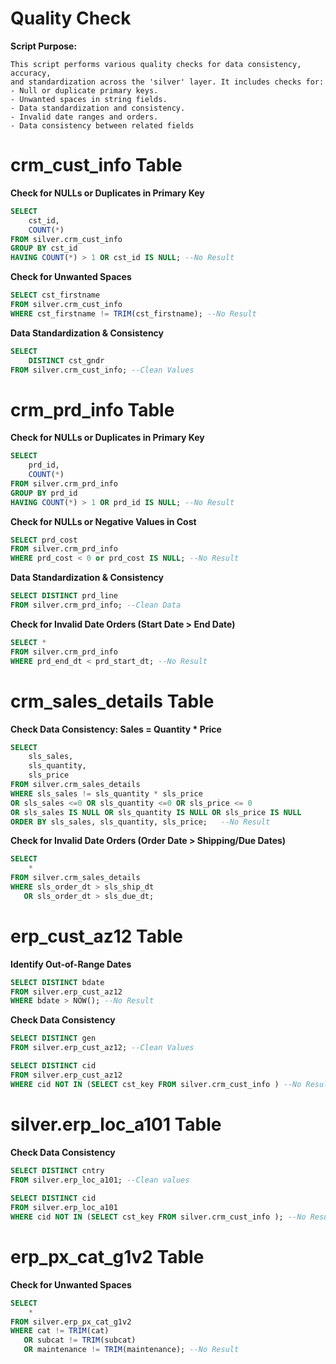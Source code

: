 # Quality Check
**Script Purpose:**
  
    This script performs various quality checks for data consistency, accuracy, 
    and standardization across the 'silver' layer. It includes checks for:
    - Null or duplicate primary keys.
    - Unwanted spaces in string fields.
    - Data standardization and consistency.
    - Invalid date ranges and orders.
    - Data consistency between related fields
# crm_cust_info Table
**Check for NULLs or Duplicates in Primary Key**
```sql
SELECT 
	cst_id,
	COUNT(*)
FROM silver.crm_cust_info
GROUP BY cst_id
HAVING COUNT(*) > 1 OR cst_id IS NULL; --No Result
```
**Check for Unwanted Spaces**
```sql
SELECT cst_firstname
FROM silver.crm_cust_info
WHERE cst_firstname != TRIM(cst_firstname); --No Result
```
**Data Standardization & Consistency**
```sql
SELECT 
	DISTINCT cst_gndr
FROM silver.crm_cust_info; --Clean Values
```
# crm_prd_info Table
**Check for NULLs or Duplicates in Primary Key**
```sql
SELECT 
    prd_id,
    COUNT(*) 
FROM silver.crm_prd_info
GROUP BY prd_id
HAVING COUNT(*) > 1 OR prd_id IS NULL; --No Result
```
**Check for NULLs or Negative Values in Cost**
```sql
SELECT prd_cost
FROM silver.crm_prd_info
WHERE prd_cost < 0 or prd_cost IS NULL; --No Result
```
**Data Standardization & Consistency**
```sql
SELECT DISTINCT prd_line
FROM silver.crm_prd_info; --Clean Data
```
**Check for Invalid Date Orders (Start Date > End Date)**
```sql
SELECT *
FROM silver.crm_prd_info
WHERE prd_end_dt < prd_start_dt; --No Result
```
# crm_sales_details Table
**Check Data Consistency: Sales = Quantity * Price**
```sql
SELECT
	sls_sales,
	sls_quantity,
	sls_price
FROM silver.crm_sales_details
WHERE sls_sales != sls_quantity * sls_price
OR sls_sales <=0 OR sls_quantity <=0 OR sls_price <= 0
OR sls_sales IS NULL OR sls_quantity IS NULL OR sls_price IS NULL
ORDER BY sls_sales, sls_quantity, sls_price;   --No Result
```
**Check for Invalid Date Orders (Order Date > Shipping/Due Dates)**
```sql
SELECT 
    * 
FROM silver.crm_sales_details
WHERE sls_order_dt > sls_ship_dt 
   OR sls_order_dt > sls_due_dt;
```
# erp_cust_az12 Table
**Identify Out-of-Range Dates**
```sql
SELECT DISTINCT bdate
FROM silver.erp_cust_az12
WHERE bdate > NOW(); --No Result
```
**Check Data Consistency**
```sql
SELECT DISTINCT gen
FROM silver.erp_cust_az12; --Clean Values

SELECT DISTINCT cid
FROM silver.erp_cust_az12
WHERE cid NOT IN (SELECT cst_key FROM silver.crm_cust_info ) --No Result
```
# silver.erp_loc_a101 Table
**Check Data Consistency**
```sql
SELECT DISTINCT cntry 
FROM silver.erp_loc_a101; --Clean values
	
SELECT DISTINCT cid
FROM silver.erp_loc_a101
WHERE cid NOT IN (SELECT cst_key FROM silver.crm_cust_info ); --No Result
```
# erp_px_cat_g1v2 Table
**Check for Unwanted Spaces**
```sql
SELECT 
    * 
FROM silver.erp_px_cat_g1v2
WHERE cat != TRIM(cat) 
   OR subcat != TRIM(subcat) 
   OR maintenance != TRIM(maintenance); --No Result
```
